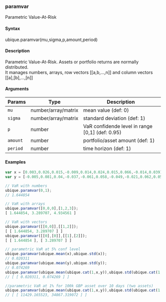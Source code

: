 ### paramvar

Parametric Value-At-Risk


#### Syntax

ubique.paramvar(mu,sigma,p,amount,period)


#### Description

Parametric Value-At-Risk. Assets or portfolio returns are normally distributed.  
It manages numbers, arrays, row vectors [[a,b,...,n]] and column vectors [[a],[b],...,[n]]  



#### Arguments

|Params|Type|Description
|---------|----|-----------
|`mu` | number/array/matrix | mean value (def: 0)
|`sigma` | number/array/matrix | standard deviation (def: 1)
|`p` | number | VaR confidende level in range [0,1] (def: 0.95)
|`amount` | number | portfolio/asset amount (def: 1)
|`period` | number | time horizon (def: 1)


#### Examples

```js
var x = [0.003,0.026,0.015,-0.009,0.014,0.024,0.015,0.066,-0.014,0.039];
var y = [-0.005,0.081,0.04,-0.037,-0.061,0.058,-0.049,-0.021,0.062,0.058];

// VaR with numbers
ubique.paramvar(0,1);
// 1.644854

// VaR with arrays
ubique.paramvar([0,0,0],[1,2,3]);
[ 1.644854, 3.289707, 4.934561 ]

// VaR with vectors
ubique.paramvar([[0,0]],[[1,2]]);
[ [ 1.644854, 3.289707 ] ]
ubique.paramvar([[0],[0]],[[1],[2]]);
[ [ 1.644854 ], [ 3.289707 ] ]

// parametric VaR at 5% conf level
ubique.paramvar(ubique.mean(x),ubique.std(x));
// 0.020311
ubique.paramvar(ubique.mean(y),ubique.std(y));
// 0.074269
ubique.paramvar(ubique.mean(ubique.cat(1,x,y)),ubique.std(ubique.cat(1,x,y)));
// [ [ 0.020311, 0.074269 ] ]

//parametric VaR at 1% for 100k GBP asset over 10 days (two assets)
ubique.paramvar(ubique.mean(ubique.cat(1,x,y)),ubique.std(ubique.cat(1,x,y)),0.99,100000,10);
// [ [ 11429.165523, 34867.319072 ] ]
```

